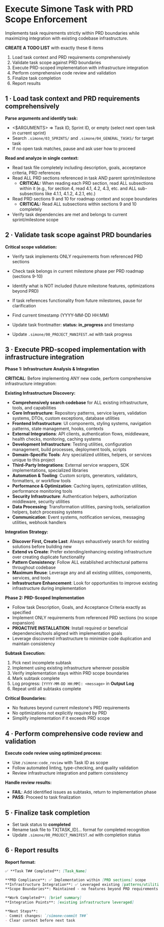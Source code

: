 # Execute Simone Task with PRD Scope Enforcement

Implements task requirements strictly within PRD boundaries while maximizing integration with existing codebase infrastructure.

**CREATE A TODO LIST** with exactly these 6 items

1. Load task context and PRD requirements comprehensively
2. Validate task scope against PRD boundaries  
3. Execute PRD-scoped implementation with infrastructure integration
4. Perform comprehensive code review and validation
5. Finalize task completion
6. Report results

## 1 · Load task context and PRD requirements comprehensively

**Parse arguments and identify task:**
- <$ARGUMENTS> ⇒ Task ID, Sprint ID, or empty (select next open task in current sprint)
- Search `.simone/03_SPRINTS/` and `.simone/04_GENERAL_TASKS/` for target task
- If no open task matches, pause and ask user how to proceed

**Read and analyze in single context:**
- Read task file completely including description, goals, acceptance criteria, PRD references
- Read ALL PRD sections referenced in task AND parent sprint/milestone
  - **CRITICAL:** When reading each PRD section, read ALL subsections within it (e.g., for section 4, read 4.1, 4.2, 4.3, etc. and ALL sub-subsections like 4.1.1, 4.1.2, 4.2.1, etc.)
- Read PRD sections 9 and 10 for roadmap context and scope boundaries
  - **CRITICAL:** Read ALL subsections within sections 9 and 10 completely
- Verify task dependencies are met and belongs to current sprint/milestone scope

## 2 · Validate task scope against PRD boundaries

**Critical scope validation:**
- Verify task implements ONLY requirements from referenced PRD sections
- Check task belongs in current milestone phase per PRD roadmap (sections 9-10)
- Identify what is NOT included (future milestone features, optimizations beyond PRD)
- If task references functionality from future milestones, pause for clarification

- Find current timestamp (YYYY-MM-DD HH:MM)
- Update task frontmatter: **status: in_progress** and timestamp
- Update `.simone/00_PROJECT_MANIFEST.md` with task progress

## 3 · Execute PRD-scoped implementation with infrastructure integration

**Phase 1: Infrastructure Analysis & Integration**

**CRITICAL**: Before implementing ANY new code, perform comprehensive infrastructure integration:

**Existing Infrastructure Discovery:**
- **Comprehensively search codebase** for ALL existing infrastructure, tools, and capabilities
- **Core Infrastructure**: Repository patterns, service layers, validation systems, DTOs, custom exceptions, database utilities
- **Frontend Infrastructure**: UI components, styling systems, navigation patterns, state management, hooks, contexts
- **External Integrations**: API clients, authentication flows, middleware, health checks, monitoring, caching systems
- **Development Infrastructure**: Testing utilities, configuration management, build processes, deployment tools, scripts
- **Domain-Specific Tools**: Any specialized utilities, helpers, or services unique to this project
- **Third-Party Integrations**: External service wrappers, SDK implementations, specialized libraries
- **Automation & Tooling**: Custom scripts, generators, validators, formatters, or workflow tools
- **Performance & Optimization**: Caching layers, optimization utilities, performance monitoring tools
- **Security Infrastructure**: Authentication helpers, authorization middleware, security utilities
- **Data Processing**: Transformation utilities, parsing tools, serialization helpers, batch processing systems
- **Communication**: Event systems, notification services, messaging utilities, webhook handlers

**Integration Strategy:**
- **Discover First, Create Last**: Always exhaustively search for existing solutions before building new
- **Extend vs Create**: Prefer extending/enhancing existing infrastructure over creating duplicate functionality
- **Pattern Consistency**: Follow ALL established architectural patterns throughout codebase
- **Maximum Reuse**: Leverage any and all existing utilities, components, services, and tools
- **Infrastructure Enhancement**: Look for opportunities to improve existing infrastructure during implementation

**Phase 2: PRD-Scoped Implementation**

- Follow task Description, Goals, and Acceptance Criteria exactly as specified
- Implement ONLY requirements from referenced PRD sections (no scope expansion)
- **PROACTIVE INSTALLATION**: Install required or beneficial dependencies/tools aligned with implementation goals
- Leverage discovered infrastructure to minimize code duplication and maintain consistency

**Subtask Execution:**
1. Pick next incomplete subtask
2. Implement using existing infrastructure wherever possible
3. Verify implementation stays within PRD scope boundaries  
4. Mark subtask complete
5. Log progress: `[YYYY-MM-DD HH:MM]: <message>` in **Output Log**
6. Repeat until all subtasks complete

**Critical Boundaries:**
- No features beyond current milestone's PRD requirements
- No optimizations not explicitly required by PRD
- Simplify implementation if it exceeds PRD scope

## 4 · Perform comprehensive code review and validation

**Execute code review using optimized process:**

- Use `/simone:code_review` with Task ID as scope  
- Follow automated linting, type-checking, and quality validation
- Review infrastructure integration and pattern consistency

**Handle review results:**
- **FAIL**: Add identified issues as subtasks, return to implementation phase
- **PASS**: Proceed to task finalization

## 5 · Finalize task completion

- Set task status to **completed**
- Rename task file to TX[TASK_ID]... format for completed recognition
- Update `.simone/00_PROJECT_MANIFEST.md` with completion status

## 6 · Report results

**Report format:**

```markdown
✅ **Task T## Completed**: [Task_Name]

**PRD Compliance**: ✅ Implementation within [PRD sections] scope
**Infrastructure Integration**: ✅ Leveraged existing [patterns/utilities/components]
**Scope Boundaries**: Maintained - no features beyond PRD requirements

**Work Completed**: [brief summary]
**Integration Points**: [existing infrastructure leveraged]

**Next Steps**: 
- Commit changes: `/simone:commit T##`
- Clear context before next task
```
